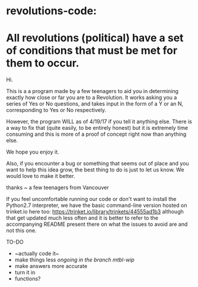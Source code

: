 # revolutions-code: 
# All revolutions (political) have a set of conditions that must be met for them to occur.

Hi.

This is a a program made by a few teenagers to aid you in determining exactly how close or far you are to a Revolution. It works asking you a series of Yes or No questions, and takes input in the form of a Y or an N, corresponding to Yes or No respectively.

However, the program WILL  as of 4/19/17 if you tell it anything else. There is a way to fix that (quite easily, to be entirely honest) but it is extremely time consuming and this is more of a proof of concept right now than anything else.

We hope you enjoy it.

Also, if you encounter a bug or something that seems out of place and you want to help this idea grow, the best thing to do is just to let us know. We would love to make it better.

thanks
~ a few teenagers from Vancouver

If you feel uncomfortable running our code or don't want to install the Python2.7 interpreter, we have the basic command-line version hosted on trinket.io here too: https://trinket.io/library/trinkets/44555ad1b3 although that get updated much less often and it is better to refer to the accompanying README present there on what the issues to avoid are and not this one.

TO-DO
 - ~actually code it~
 - make things  less *ongoing in the branch mtbl-wip*
 - make answers more accurate 
 - turn it in
 - functions?
